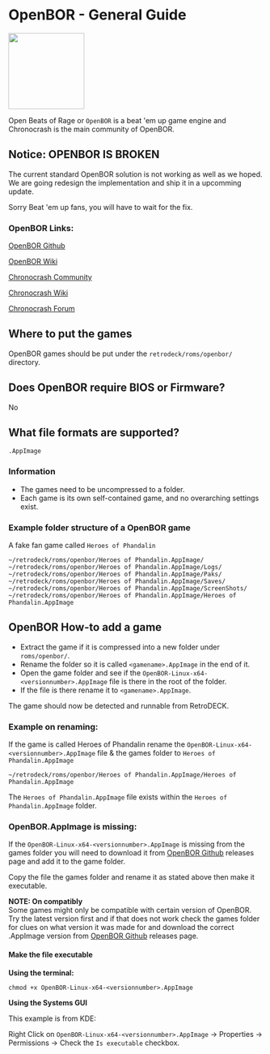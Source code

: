 # OpenBOR - General Guide

<img src="../../../wiki_images/logos//openbor-logo.svg" width="150">

Open Beats of Rage or `OpenBOR` is a beat 'em up game engine and Chronocrash is the main community of OpenBOR.

## Notice: OPENBOR IS BROKEN

The current standard OpenBOR solution is not working as well as we hoped. We are going redesign the implementation and ship it in a upcomming update.

Sorry Beat 'em up fans, you will have to wait for the fix.

### OpenBOR Links:

[OpenBOR Github](https://github.com/DCurrent/openbor)

[OpenBOR Wiki](https://github.com/DCurrent/openbor/wiki)

[Chronocrash Community](https://www.chronocrash.com/)

[Chronocrash Wiki](https://chronocrash.com/obor/wiki/)

[Chronocrash Forum](https://www.chronocrash.com/forum/)



## Where to put the games
OpenBOR games should be put under the `retrodeck/roms/openbor/` directory.

## Does OpenBOR require BIOS or Firmware?
No

## What file formats are supported?

`.AppImage `

### Information

- The games need to be uncompressed to a folder.
- Each game is its own self-contained game, and no overarching settings exist.

### Example folder structure of a OpenBOR game

A fake fan game called `Heroes of Phandalin`

```
~/retrodeck/roms/openbor/Heroes of Phandalin.AppImage/
~/retrodeck/roms/openbor/Heroes of Phandalin.AppImage/Logs/
~/retrodeck/roms/openbor/Heroes of Phandalin.AppImage/Paks/
~/retrodeck/roms/openbor/Heroes of Phandalin.AppImage/Saves/
~/retrodeck/roms/openbor/Heroes of Phandalin.AppImage/ScreenShots/
~/retrodeck/roms/openbor/Heroes of Phandalin.AppImage/Heroes of Phandalin.AppImage
```

## OpenBOR How-to add a game

- Extract the game if it is compressed into a new folder under `roms/openbor/`.
- Rename the folder so it is called `<gamename>.AppImage` in the end of it.
- Open the game folder and see if the `OpenBOR-Linux-x64-<versionnumber>.AppImage` file is there in the root of the folder.
- If the file is there rename it to `<gamename>.AppImage`.

The game should now be detected and runnable from RetroDECK.

### Example on renaming:

If the game is called Heroes of Phandalin rename the `OpenBOR-Linux-x64-<versionnumber>.AppImage` file & the games folder to `Heroes of Phandalin.AppImage`

```
~/retrodeck/roms/openbor/Heroes of Phandalin.AppImage/Heroes of Phandalin.AppImage
```

The `Heroes of Phandalin.AppImage` file exists within the `Heroes of Phandalin.AppImage` folder.

### OpenBOR.AppImage is missing:

If the `OpenBOR-Linux-x64-<versionnumber>.AppImage` is missing from the games folder you will need to download it from [OpenBOR Github](https://github.com/DCurrent/openbor) releases page and add it to the game folder.

Copy the file the games folder and rename it as stated above then make it executable.

**NOTE: On compatibly** <br>
Some games might only be compatible with certain version of OpenBOR. Try the latest version first and if that does not work check the games folder for clues on what version it was made for and download the correct .AppImage version from [OpenBOR Github](https://github.com/DCurrent/openbor) releases page.

#### Make the file executable

**Using the terminal:**

```
chmod +x OpenBOR-Linux-x64-<versionnumber>.AppImage
```

**Using the Systems GUI**

This example is from KDE:

Right Click on `OpenBOR-Linux-x64-<versionnumber>.AppImage` -> Properties -> Permissions -> Check the `Is executable` checkbox.

